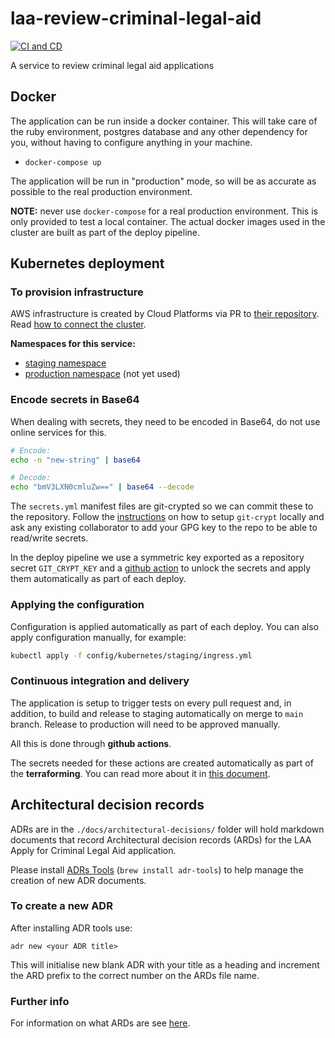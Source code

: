 # laa-review-criminal-legal-aid

[![CI and CD](https://github.com/ministryofjustice/laa-apply-for-criminal-legal-aid/actions/workflows/test-build-deploy.yml/badge.svg)](https://github.com/ministryofjustice/laa-apply-for-criminal-legal-aid/actions/workflows/test-build-deploy.yml)

A service to review criminal legal aid applications


## Docker

The application can be run inside a docker container. This will take care of the ruby environment, postgres database 
and any other dependency for you, without having to configure anything in your machine.

* `docker-compose up`

The application will be run in "production" mode, so will be as accurate as possible to the real production environment.

**NOTE:** never use `docker-compose` for a real production environment. This is only provided to test a local container. The 
actual docker images used in the cluster are built as part of the deploy pipeline.


## Kubernetes deployment

### To provision infrastructure

AWS infrastructure is created by Cloud Platforms via PR to [their repository](https://github.com/ministryofjustice/cloud-platform-environments).  
Read [how to connect the cluster](https://user-guide.cloud-platform.service.justice.gov.uk/documentation/getting-started/kubectl-config.html).

**Namespaces for this service:**
* [staging namespace](https://github.com/ministryofjustice/cloud-platform-environments/tree/main/namespaces/live.cloud-platform.service.justice.gov.uk/laa-apply-for-criminal-legal-aid-staging)
* [production namespace](https://github.com/ministryofjustice/cloud-platform-environments/tree/main/namespaces/live.cloud-platform.service.justice.gov.uk/laa-apply-for-criminal-legal-aid-prod) (not yet used)

### Encode secrets in Base64

When dealing with secrets, they need to be encoded in Base64, do not use online services for this.

```bash
# Encode:
echo -n "new-string" | base64

# Decode:
echo "bmV3LXN0cmluZw==" | base64 --decode
```

The `secrets.yml` manifest files are git-crypted so we can commit these to the repository. 
Follow the [instructions](https://user-guide.cloud-platform.service.justice.gov.uk/documentation/other-topics/git-crypt-setup.html#git-crypt) 
on how to setup `git-crypt` locally and ask any existing collaborator to add your GPG key to the repo to be able to read/write secrets.

In the deploy pipeline we use a symmetric key exported as a repository secret `GIT_CRYPT_KEY` and a 
[github action](https://github.com/marketplace/actions/github-action-to-unlock-git-crypt-secrets) to unlock the secrets 
and apply them automatically as part of each deploy.  

### Applying the configuration

Configuration is applied automatically as part of each deploy. You can also apply configuration manually, for example:

```bash
kubectl apply -f config/kubernetes/staging/ingress.yml
```

### Continuous integration and delivery

The application is setup to trigger tests on every pull request and, in addition, to build and release to staging 
automatically on merge to `main` branch. Release to production will need to be approved manually.

All this is done through **github actions**.

The secrets needed for these actions are created automatically as part of the **terraforming**. You can read more about 
it in [this document](https://user-guide.cloud-platform.service.justice.gov.uk/documentation/deploying-an-app/github-actions-continuous-deployment.html#automating-the-deployment-process).

## Architectural decision records

ADRs are in the `./docs/architectural-decisions/` folder will hold markdown documents that record Architectural decision records (ARDs) for the LAA Apply for Criminal Legal Aid application.

Please install [ADRs Tools](https://github.com/npryce/adr-tools) (`brew install adr-tools`) to help manage the creation of new ADR documents.

### To create a new ADR

After installing ADR tools use:

```
adr new <your ADR title>
```

This will initialise new blank ADR with your title as a heading and increment the ARD prefix to the correct number on the ARDs file name.

### Further info

For information on what ARDs are see [here](https://adr.github.io/).
